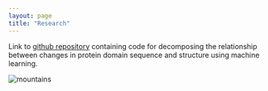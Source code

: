 ```yaml
---
layout: page
title: "Research"
---
```

Link to [github repository] containing code for decomposing the relationship between changes in protein domain sequence and structure using machine learning.



![mountains](/patrickbryant1.github.io/assets/mountains.jpg)

[github repository]:https://github.com/patrickbryant1/evolution





